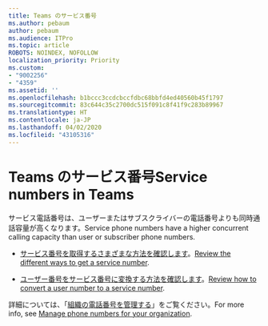 ```yaml
---
title: Teams のサービス番号
ms.author: pebaum
author: pebaum
ms.audience: ITPro
ms.topic: article
ROBOTS: NOINDEX, NOFOLLOW
localization_priority: Priority
ms.custom:
- "9002256"
- "4359"
ms.assetid: ''
ms.openlocfilehash: b1bccc3ccdcbccfdbc68bbfd4ed40560b45f1797
ms.sourcegitcommit: 83c644c35c2700dc515f091c8f41f9c283b89967
ms.translationtype: HT
ms.contentlocale: ja-JP
ms.lasthandoff: 04/02/2020
ms.locfileid: "43105316"
---
```

# <a name="service-numbers-in-teams"></a><span data-ttu-id="8690f-102">Teams のサービス番号</span><span class="sxs-lookup"><span data-stu-id="8690f-102">Service numbers in Teams</span></span>

<span data-ttu-id="8690f-103">サービス電話番号は、ユーザーまたはサブスクライバーの電話番号よりも同時通話容量が高くなります。</span><span class="sxs-lookup"><span data-stu-id="8690f-103">Service phone numbers have a higher concurrent calling capacity than user or subscriber phone numbers.</span></span> 

- <span data-ttu-id="8690f-104">[サービス番号を取得するさまざまな方法を確認します](https://docs.microsoft.com/microsoftteams/getting-service-phone-numbers)。</span><span class="sxs-lookup"><span data-stu-id="8690f-104">[Review the different ways to get a service number](https://docs.microsoft.com/microsoftteams/getting-service-phone-numbers).</span></span> 

- <span data-ttu-id="8690f-105">[ユーザー番号をサービス番号に変換する方法を確認します](https://docs.microsoft.com/microsoftteams/manage-phone-numbers-for-your-organization/phone-number-management-for-the-u-s)。</span><span class="sxs-lookup"><span data-stu-id="8690f-105">[Review how to convert a user number to a service number](https://docs.microsoft.com/microsoftteams/manage-phone-numbers-for-your-organization/phone-number-management-for-the-u-s).</span></span>

<span data-ttu-id="8690f-106">詳細については、「[組織の電話番号を管理する](https://docs.microsoft.com/microsoftteams/manage-phone-numbers-for-your-organization/manage-phone-numbers-for-your-organization)」をご覧ください。</span><span class="sxs-lookup"><span data-stu-id="8690f-106">For more info, see [Manage phone numbers for your organization](https://docs.microsoft.com/microsoftteams/manage-phone-numbers-for-your-organization/manage-phone-numbers-for-your-organization).</span></span>
